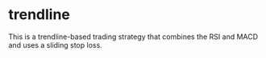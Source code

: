# trendline
This is a trendline-based trading strategy that combines the RSI and MACD and uses a sliding stop loss.
